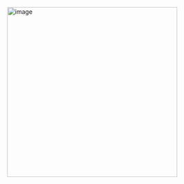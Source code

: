 <img width="393" alt="image" src="https://github.com/Vordead/BookStore/assets/69801237/9231c6b0-c360-4cbe-983e-03377a240800">
